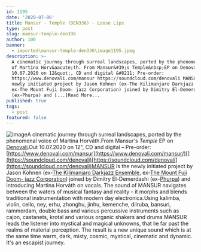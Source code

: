 ```yaml
---
id: 1195
date: '2020-07-06'
title: Mansur - Temple (DEN336) - Loose Lips
type: post
slug: mansur-temple-den336
author: 100
banner:
  - imported\mansur-temple-den336\image1195.jpeg
description: >-
  A cinematic journey through surreal landscapes, ported by the phenomenal voice
  of Martina Horv&aacute;th. From Mansur&#39;s Temple&nbsp;EP on Denovali. Out
  10.07.2020 on 12&quot;, CD and digital &#8211; Pre-order:
  https://www.denovali.com/mansur https://soundcloud.com/denovali MANSUR is the
  newly initiated project by Jason Kohnen (ex-The Kilimanjaro Darkjazz Ensemble,
  ex-The Mount Fuji Doom- jazz Corporation) joined by Dimitry El-Demerdashi
  (ex-Phurpa) and [...]Read More...
published: true
tags:
  - post
featured: false
---
```

![image](../imported\mansur-temple-den336\image1195.jpeg)A cinematic journey through surreal landscapes, ported by the phenomenal voice of Martina Horváth.From Mansur's _Temple_ EP on [Denovali](https://www.denovali.com/).Out 10.07.2020 on 12", CD and digital – Pre-order: [](https://www.denovali.com/mansur/)[https://www.denovali.com/mansur](https://www.denovali.com/mansur/)[](https://soundcloud.com/denovali)[https://soundcloud.com/denovali](https://soundcloud.com/denovali)MANSUR is the newly initiated project by Jason Kohnen (ex-[The Kilimanjaro Darkjazz Ensemble](https://en.wikipedia.org/wiki/The_Kilimanjaro_Darkjazz_Ensemble), ex-[The Mount Fuji Doom- jazz Corporation](https://en.wikipedia.org/wiki/The_Mount_Fuji_Doomjazz_Corporation)) joined by Dimitry El-Demerdashi (ex-[Phurpa](https://www.discogs.com/artist/1644117-Phurpa)) and introducing Martina Horváth on vocals. The sound of MANSUR navigates between the waters of musical fantasy and reality – it morphs and blends traditional instrumentation with modern day electronica.Using kalimba, violin, cello, ney, erhu, zhonghu, jinhu, kemenche, dilruba, bansuri, rammerdam, double bass and various percussive instruments such as cajon, castanets, krotal and various organic shakers and drums MANSUR leads the listener into mystical and magical unknowns, that lie far past the realms of material perception. The result is a new unique sound which is at the same time warm, dark, misty, cosmic, mystical, cinematic and dynamic. It's an escapist journey.